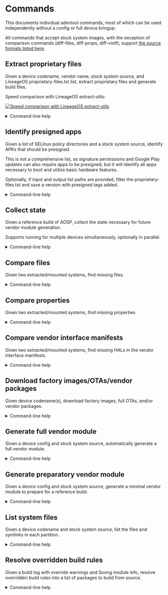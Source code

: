 # Commands

This documents individual adevtool commands, most of which can be used independently without a config or full device bringup.

All commands that accept stock system images, with the exception of comparison commands (diff-files, diff-props, diff-vintf), support [the source formats listed here](system-source.md).

## Extract proprietary files

Given a device codename, vendor name, stock system source, and LineageOS proprietary-files.txt list, extract proprietary files and generate build files.

Speed comparison with LineageOS extract-utils:

[![Speed comparison with LineageOS extract-utils](https://asciinema.org/a/eUMNIrKtBrln1CwE1zCUnJO8w.svg)](https://asciinema.org/a/eUMNIrKtBrln1CwE1zCUnJO8w)

<details>
<summary>Command-line help</summary>

```
extract proprietary files

USAGE
  $ adevtool extract LISTPATH

ARGUMENTS
  LISTPATH  path to LineageOS-compatible proprietary-files.txt list

OPTIONS
  -b, --buildId=buildId    build ID of the stock images (optional, only used for locating factory images)
  -d, --device=device      (required) device codename
  -h, --help               show CLI help
  -k, --skipCopy           skip file copying and only generate build files

  -s, --stockSrc=stockSrc  (required) path to (extracted) factory images, (mounted) images, (extracted) OTA package, 
                           OTA payload, or directory containing any such files (optionally under device and/or build ID 
                           directory)

  -t, --useTemp            use a temporary directory for all extraction (prevents reusing extracted files across runs)

  -v, --vendor=vendor      (required) device vendor/OEM name
```

</details>

## Identify presigned apps

Given a list of SELinux policy directories and a stock system source, identify APKs that should be presigned.

This is not a comprehensive list, as signature permissions and Google Play updates can also require apps to be presigned, but it will identify all apps necessary to boot and utilize basic hardware features.

Optionally, if input and output list paths are provided, filter the proprietary-files.txt and save a version with presigned tags added.

<details>
<summary>Command-line help</summary>

```
check for APKs that should be presigned

USAGE
  $ adevtool check-presigned [LISTPATH]

ARGUMENTS
  LISTPATH  path to LineageOS-compatible proprietary-files.txt list

OPTIONS
  -a, --aapt2=aapt2        [default: out/host/linux-x86/bin/aapt2] path to aapt2 executable
  -b, --buildId=buildId    build ID of the stock images (optional, only used for locating factory images)
  -d, --device=device      (required) device codename
  -h, --help               show CLI help
  -o, --outList=outList    output path for new proprietary-files.txt with PRESIGNED tags
  -p, --sepolicy=sepolicy  (required) paths to device and vendor sepolicy dirs

  -s, --stockSrc=stockSrc  (required) path to (extracted) factory images, (mounted) images, (extracted) OTA package, 
                           OTA payload, or directory containing any such files (optionally under device and/or build ID 
                           directory)

  -t, --useTemp            use a temporary directory for all extraction (prevents reusing extracted files across runs)
```

</details>

## Collect state

Given a reference build of AOSP, collect the state necessary for future vendor module generation.

Supports running for multiple devices simultaneously, optionally in parallel.

<details>
<summary>Command-line help</summary>

```
collect built system state for use with other commands

USAGE
  $ adevtool collect-state OUTPUT_PATH

ARGUMENTS
  OUTPUT_PATH  output path for system state JSON file(s)

OPTIONS
  -a, --aapt2=aapt2      [default: out/host/linux-x86/bin/aapt2] path to aapt2 executable
  -d, --device=device    (required) name of target device
  -h, --help             show CLI help
  -p, --parallel         generate devices in parallel (causes buggy progress spinners)
  -r, --outRoot=outRoot  [default: out] path to AOSP build output directory (out/)
```

</details>

## Compare files

Given two extracted/mounted systems, find missing files.

<details>
<summary>Command-line help</summary>

```
find missing system files compared to a reference system

USAGE
  $ adevtool diff-files SOURCEREF SOURCENEW

ARGUMENTS
  SOURCEREF  path to root of reference system
  SOURCENEW  path to root of new system

OPTIONS
  -a, --all   show all differences, not only missing/removed files
  -h, --help  show CLI help
```

</details>

## Compare properties

Given two extracted/mounted systems, find missing properties.

<details>
<summary>Command-line help</summary>

```
find missing and different properties compared to a reference system

USAGE
  $ adevtool diff-props SOURCEREF SOURCENEW

ARGUMENTS
  SOURCEREF  path to root of reference system
  SOURCENEW  path to root of new system

OPTIONS
  -a, --all           show all differences, not only missing props
  -b, --includeBuild  include build props
  -h, --help          show CLI help
```

</details>

## Compare vendor interface manifests

Given two extracted/mounted systems, find missing HALs in the vendor interface manifests.

<details>
<summary>Command-line help</summary>

```
find missing vintf declarations compared to a reference system

USAGE
  $ adevtool diff-vintf SOURCEREF SOURCENEW [OUTPATH]

ARGUMENTS
  SOURCEREF  path to root of reference system
  SOURCENEW  path to root of new system
  OUTPATH    output path for manifest fragment with missing HALs

OPTIONS
  -a, --all   show all differences, not only missing/removed HALs
  -h, --help  show CLI help
```

</details>

## Download factory images/OTAs/vendor packages

Given device codename(s), download factory images, full OTAs, and/or vendor packages.

<details>
<summary>Command-line help</summary>

```
download device factory images, OTAs, and/or vendor packages

USAGE
  $ adevtool download OUT

ARGUMENTS
  OUT  directory to save downloaded files in

OPTIONS
  -b, --buildId=buildId          (required) [default: latest] build ID(s) of the images to download
  -d, --device=device            (required) device(s) to download images for
  -h, --help                     show CLI help
  -t, --type=factory|ota|vendor  [default: factory] type(s) of images to download
```

</details>

## Generate full vendor module

Given a device config and stock system source, automatically generate a full vendor module.

<details>
<summary>Command-line help</summary>

```
generate all vendor parts automatically

USAGE
  $ adevtool generate-all CONFIG

ARGUMENTS
  CONFIG  path to device-specific YAML config

OPTIONS
  -a, --aapt2=aapt2              [default: out/host/linux-x86/bin/aapt2] path to aapt2 executable
  -b, --buildId=buildId          build ID of the stock images (optional, only used for locating factory images)

  -c, --customSrc=customSrc      [default: out] path to AOSP build output directory (out/) or (directory containing) 
                                 JSON state file

  -f, --factoryPath=factoryPath  path to stock factory images zip (for extracting firmware if stockSrc is not factory 
                                 images)

  -h, --help                     show CLI help

  -k, --skipCopy                 skip file copying and only generate build files

  -p, --parallel                 generate devices in parallel (causes buggy progress spinners)

  -s, --stockSrc=stockSrc        (required) path to (extracted) factory images, (mounted) images, (extracted) OTA 
                                 package, OTA payload, or directory containing any such files (optionally under device 
                                 and/or build ID directory)

  -t, --useTemp                  use a temporary directory for all extraction (prevents reusing extracted files across 
                                 runs)
```

</details>

## Generate preparatory vendor module

Given a device config and stock system source, generate a minimal vendor module to prepare for a reference build.

<details>
<summary>Command-line help</summary>

```
generate vendor parts to prepare for reference AOSP build (e.g. for collect-state)

USAGE
  $ adevtool generate-prep CONFIG

ARGUMENTS
  CONFIG  path to device-specific YAML config

OPTIONS
  -b, --buildId=buildId    build ID of the stock images (optional, only used for locating factory images)
  -h, --help               show CLI help
  -k, --skipCopy           skip file copying and only generate build files
  -p, --parallel           generate devices in parallel (causes buggy progress spinners)

  -s, --stockSrc=stockSrc  (required) path to (extracted) factory images, (mounted) images, (extracted) OTA package, 
                           OTA payload, or directory containing any such files (optionally under device and/or build ID 
                           directory)

  -t, --useTemp            use a temporary directory for all extraction (prevents reusing extracted files across runs)
```

</details>

## List system files

Given a device codename and stock system source, list the files and symlinks in each partition.

<details>
<summary>Command-line help</summary>

```
list system files and symlinks important for blobs

USAGE
  $ adevtool list-files OUT

ARGUMENTS
  OUT  directory to write partition file lists to

OPTIONS
  -b, --buildId=buildId    build ID of the stock images (optional, only used for locating factory images)
  -d, --device=device      (required) device codename
  -h, --help               show CLI help

  -s, --stockSrc=stockSrc  (required) path to (extracted) factory images, (mounted) images, (extracted) OTA package, 
                           OTA payload, or directory containing any such files (optionally under device and/or build ID 
                           directory)

  -t, --useTemp            use a temporary directory for all extraction (prevents reusing extracted files across runs)
```

</details>

## Resolve overridden build rules

Given a build log with override warnings and Soong module info, resolve overridden build rules into a list of packages to build from source.

<details>
<summary>Command-line help</summary>

```
resolve packages to build from a list of overridden targets

USAGE
  $ adevtool resolve-overrides OVERRIDELIST MODULEINFO

ARGUMENTS
  OVERRIDELIST  path to file containing build output with override warnings
  MODULEINFO    path to Soong module-info.json (out/target/product/$device/module-info.json)

OPTIONS
  -h, --help  show CLI help
```

</details>
